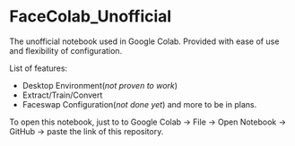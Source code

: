 # FaceColab_Unofficial

The unofficial notebook used in Google Colab. Provided with ease of use and flexibility of configuration.

List of features:

  * Desktop Environment(*not proven to work*)
  * Extract/Train/Convert
  * Faceswap Configuration(*not done yet*) and more to be in plans.

To open this notebook, just to to Google Colab -> File -> Open Notebook -> GitHub -> paste the link of this repository.
